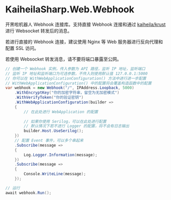 # KaiheilaSharp.Web.Webhook

开黑啦机器人 Webhook 连接库。支持直接 Webhook 连接和通过 [kaiheila/krust](https://hub.docker.com/r/kaiheila/krust) 进行 Websocket 转发后的消息。

若进行直接的 Webhook 连接，建议使用 Nginx 等 Web 服务器进行反向代理和配置 SSL 访问。

若使用 Websocket 转发消息，请不要将端口暴露至公网。

```c#
// 创建一个 Webhook 实例，传入参数为 API 路径，监听 IP 地址，监听端口
// 监听 IP 地址和监听端口为可选参数，不传入则使用默认值 127.0.0.1:5000
// 你可以在 WithWebApplicationConfiguration() 方法中进行进一步配置
// WithWebApplicationConfiguration() 中的配置将会覆盖构造函数中的配置
var webhook = new Webhook("/", IPAddress.Loopback, 5000)
    .WithEncryptKey("你的加密字符串，留空为无加密模式")
    .WithVerifyToken("你的验证密钥")
    .WithWebApplicationConfiguration(builder =>
    {
        // 在此处进行 WebApplication 的配置
        
        // 如果你使用 Serilog，可以在此处进行配置
        // 默认情况下若不进行 Logger 的配置，将不会有日志输出
        builder.Host.UseSerilog();
    })
    // 配置 Event 事件，可以多个串起来
    .Subscribe(message =>
    {
        Log.Logger.Information(message);
    })
    .Subscribe(message =>
    {
        Console.WriteLine(message);
    });

// 运行
await webhook.Run();
```
